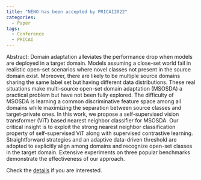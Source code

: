 ```yaml
---
title: "NENO has been accepted by PRICAI2022"
categories:
  - Paper
tags:
  - Conference
  - PRICAI
---
```


Abstract:
Domain adaptation alleviates the performance drop when models are deployed in a target domain. Models assuming a close-set world fail in realistic open-set scenarios where novel classes not present in the source domain exist. Moreover, there are likely to be multiple source domains sharing the same label set but having different data distributions. These real situations make multi-source open-set domain adaptation (MSOSDA) a practical problem but have not been fully explored. The difficulty of MSOSDA is learning a common discriminative feature space among all domains while maximizing the separation between source classes and target-private ones. In this work, we propose a self-supervised vision transformer (ViT) based nearest neighbor classifier for MSOSDA. Our critical insight is to exploit the strong nearest neighbor classification property of self-supervised ViT along with supervised contrastive learning. Straightforward strategies and an adaptive data-driven threshold are adopted to explicitly align among domains and recognize open-set classes in the target domain. Extensive experiments on three popular benchmarks demonstrate the effectiveness of our approach.

Check the [details](https://link.springer.com/chapter/10.1007/978-3-031-20868-3_40) if you are interested.
